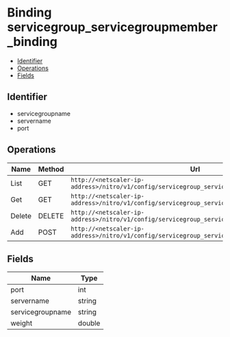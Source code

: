 # Binding servicegroup_servicegroupmember_binding

- [Identifier](#identifier)
- [Operations](#operations)
- [Fields](#fields)

## Identifier

- servicegroupname
- servername
- port

## Operations

| Name | Method | Url |
|----|----|----|
| List | GET | `http://<netscaler-ip-address>/nitro/v1/config/servicegroup_servicegroupmember_binding` |
| Get | GET | `http://<netscaler-ip-address>/nitro/v1/config/servicegroup_servicegroupmember_binding/<name>` |
| Delete | DELETE | `http://<netscaler-ip-address>/nitro/v1/config/servicegroup_servicegroupmember_binding/<name>` |
| Add | POST | `http://<netscaler-ip-address>/nitro/v1/config/servicegroup_servicegroupmember_binding` |

## Fields

| Name | Type |
|----|----|
| port | int |
| servername | string |
| servicegroupname | string |
| weight | double |

